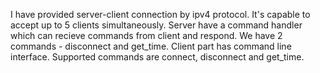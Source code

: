 I have provided server-client connection by ipv4 protocol.
It's capable to accept up to 5 clients simultaneously.
Server have a command handler which can recieve commands from client and respond.
We have 2 commands - disconnect and get_time.
Client part has command line interface.
Supported commands are connect, disconnect and get_time.
